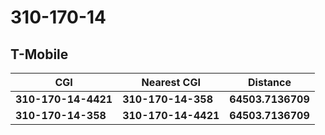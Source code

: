 # 310-170-14
## T-Mobile


| CGI | Nearest CGI | Distance |
|-----|-------------|----------|
| **310-170-14-4421** | **310-170-14-358** | **64503.7136709** |
| **310-170-14-358** | **310-170-14-4421** | **64503.7136709** |
